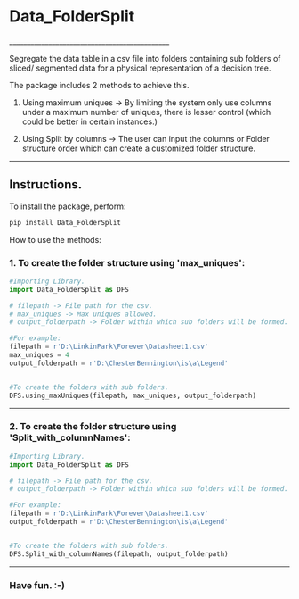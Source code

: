 <h1>Data_FolderSplit</h1>   
_____________________________________________  

Segregate the data table in a csv file into folders containing sub folders of sliced/ segmented data for a physical representation of a decision tree.

The package includes 2 methods to achieve this.

1. Using maximum uniques -> By limiting the system only use columns under a maximum number of uniques, there is lesser control (which could be better in certain instances.)

2. Using Split by columns -> The user can input the columns or Folder structure order which can create a customized folder structure.


_____________________________________________

<h2>Instructions.</h2>  

To install the package, perform:  

```python
pip install Data_FolderSplit
```
 
How to use the methods:  

<h3>1. To create the folder structure using 'max_uniques':  </h3>

```python
#Importing Library.
import Data_FolderSplit as DFS

# filepath -> File path for the csv.
# max_uniques -> Max uniques allowed.
# output_folderpath -> Folder within which sub folders will be formed.

#For example:
filepath = r'D:\LinkinPark\Forever\Datasheet1.csv'
max_uniques = 4
output_folderpath = r'D:\ChesterBennington\is\a\Legend'


#To create the folders with sub folders.
DFS.using_maxUniques(filepath, max_uniques, output_folderpath)
```
_____________________________________________


<h3>2. To create the folder structure using 'Split_with_columnNames':  </h3>

```python
#Importing Library.
import Data_FolderSplit as DFS

# filepath -> File path for the csv.
# output_folderpath -> Folder within which sub folders will be formed.

#For example:
filepath = r'D:\LinkinPark\Forever\Datasheet1.csv'
output_folderpath = r'D:\ChesterBennington\is\a\Legend'


#To create the folders with sub folders.
DFS.Split_with_columnNames(filepath, output_folderpath)
```
_____________________________________________

<h3>Have fun. :-) </h3>